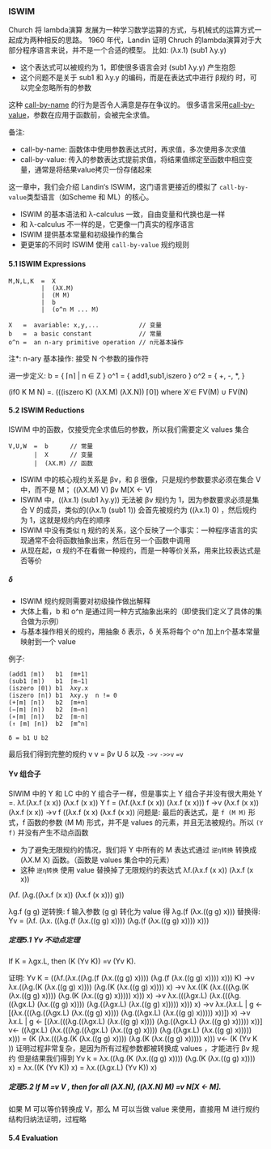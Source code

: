 ### ISWIM
Church 将 lambda演算 发展为一种学习数学运算的方式，与机械式的运算方式一起成为两种相反的思路。
1960 年代，Landin 证明 Chruch 的lambda演算对于大部分程序语言来说，并不是一个合适的模型。
比如: (λx.1) (sub1 λy.y)
* 这个表达式可以被规约为 1，即使很多语言会对 (sub1 λy.y) 产生抱怨
* 这个问题不是关于 sub1 和 λy.y 的编码，而是在表达式中进行 β规约 时，可以完全忽略所有的参数

这种 [call-by-name](https://en.wikipedia.org/wiki/Evaluation_strategy#Call_by_name) 的行为是否令人满意是存在争议的。
很多语言采用[call-by-value](https://en.wikipedia.org/wiki/Evaluation_strategy#Call_by_value)，参数在应用于函数前，会被完全求值。

备注:
* call-by-name: 函数体中使用参数表达式时，再求值，多次使用多次求值
* call-by-value: 传入的参数表达式提前求值，将结果值绑定至函数中相应变量，通常是将结果value拷贝一份存储起来

这一章中，我们会介绍 Landin‘s ISWIM，这门语言更接近的模拟了 `call-by-value`类型语言（如Scheme 和 ML）的核心。
* ISWIM 的基本语法和 λ-calculus 一致，自由变量和代换也是一样
* 和 λ-calculus 不一样的是，它更像一门真实的程序语言
* ISWIM 提供基本常量和初级操作的集合
* 更更笨的不同时 ISWIM 使用 `call-by-value` 规约规则

#### 5.1 ISWIM Expressions
```BNF
M,N,L,K  =  X
         |  (λX.M)
         |  (M M)
         |  b
         |  (o^n M ... M)

X   =  avariable: x,y,...           // 变量
b   =  a basic constant             // 常量
o^n =  an n-ary primitive operation // n元基本操作
```
注*: n-ary 基本操作: 接受 N 个参数的操作符

进一步定义:
b   =  { ⌈n⌉ | n ∈ Z }
o^1 =  { add1,sub1,iszero }
o^2 =  { +, -, *, }

(if0 K M N) =. (((iszero K) (λX.M) (λX.N)) ⌈0⌉) where X ̸∈ FV(M) ∪ FV(N)

#### 5.2 ISWIM Reductions
ISWIM 中的函数，仅接受完全求值后的参数，所以我们需要定义 values 集合
```BNF
V,U,W  =  b      // 常量
       |  X      // 变量
       |  (λX.M) // 函数
```

* ISWIM 中的核心规约关系是 βv，和 β 很像，只是规约参数要求必须在集合 V 中，而不是 M；
((λX.M) V) βv M[X ← V]
* ISWIM 中，((λx.1) (sub1 λy.y)) 无法被 βv 规约为 1，因为参数要求必须是集合 V 的成员，类似的((λx.1) (sub1 1)) 会首先被规约为 ((λx.1) 0) ，然后规约为 1，这就是规约内在的顺序
* ISWIM 中没有类似 η 规约的关系，这个反映了一个事实：一种程序语言的实现通常不会将函数抽象出来，然后在另一个函数中调用
* 从现在起，α 规约不在看做一种规约，而是一种等价关系，用来比较表达式是否等价

##### δ
* ISWIM 规约规则需要对初级操作做出解释
* 大体上看，b 和 o^n 是通过同一种方式抽象出来的（即使我们定义了具体的集合做为示例）
* 与基本操作相关的规约，用抽象 δ 表示，δ 关系将每个 o^n 加上n个基本常量 映射到一个 value

例子:
```
(add1 ⌈m⌉)   b1  ⌈m+1⌉
(sub1 ⌈m⌉)   b1  ⌈m−1⌉
(iszero ⌈0⌉) b1  λxy.x
(iszero ⌈n⌉) b1  λxy.y  n != 0
(+⌈m⌉ ⌈n⌉)   b2  ⌈m+n⌉
(−⌈m⌉ ⌈n⌉)   b2  ⌈m−n⌉
(∗⌈m⌉ ⌈n⌉)   b2  ⌈m·n⌉
(↑ ⌈m⌉ ⌈n⌉)  b2  ⌈m^n⌉

δ = b1 U b2
```

最后我们得到完整的规约 v
v = βv U δ
以及 `->v` `->>v` `=v`

#### Yv 组合子
SIWIM 中的 Y 和 LC 中的 Y 组合子一样，但是事实上 Y 组合子并没有很大用处
Y =. λf.(λx.f (x x)) (λx.f (x x))
Y f  =    (λf.(λx.f (x x)) (λx.f (x x))) f
     ->v  (λx.f (x x)) (λx.f (x x))
     ->v  f ((λx.f (x x) (λx.f (x x))
问题是: 最后的表达式，是 `f (M M)` 形式，f 函数的参数 (M M) 形式，并不是 values 的元素，并且无法被规约。所以 `(Y f)` 并没有产生不动点函数
* 为了避免无限规约的情况，我们将 Y 中所有的 M 表达式通过 `逆η转换` 转换成 (λX.M X) 函数。（函数是 values 集合中的元素）
* 这种 `逆η转换` 使用 value 替换掉了无限规约的表达式
λf.(λx.f (x x)) (λx.f (x x))

(λf.
  (λg.((λx.f (x x))
       (λx.f (x x))) g))

λg.f (g g) 逆转换: f 输入参数 (g g) 转化为 value
得 λg.(f (λx.((g g) x)))
替换得:
Yv =  (λf.
        (λx.
          ((λg.(f (λx.((g g) x))))
           (λg.(f (λx.((g g) x)))) x)))

##### 定理5.1 Yv 不动点定理
If K = λgx.L, then (K (Yv K)) =v (Yv K).

证明:
Yv K  =   ((λf.(λx.((λg.(f (λx.((g g) x)))) (λg.(f (λx.((g g) x)))) x))) K)
      ->v λx.((λg.(K (λx.((g g) x)))) (λg.(K (λx.((g g) x)))) x)
      ->v λx.((K (λx.(((λg.(K (λx.((g g) x)))) (λg.(K (λx.((g g) x))))) x))) x)
      ->v λx.(((λgx.L) (λx.(((λg.((λgx.L) (λx.((g g) x)))) (λg.((λgx.L) (λx.((g g) x))))) x))) x)
      ->v λx.(λx.L | g <- [(λx.(((λg.((λgx.L) (λx.((g g) x)))) (λg.((λgx.L) (λx.((g g) x))))) x))]) x)
      ->v λx.L | g <- [(λx.(((λg.((λgx.L) (λx.((g g) x)))) (λg.((λgx.L) (λx.((g g) x))))) x))]
      v<- ((λgx.L) (λx.(((λg.((λgx.L) (λx.((g g) x)))) (λg.((λgx.L) (λx.((g g) x))))) x)))
      =   (K (λx.(((λg.(K (λx.((g g) x)))) (λg.(K (λx.((g g) x))))) x)))
      v<- (K (Yv K ))
证明过程非常复杂，是因为所有过程参数都被转换成 values ，才能进行 βv 规约
但是结果我们得到
Yv k  =  λx.((λg.(K (λx.((g g) x)))) (λg.(K (λx.((g g) x)))) x)
      =  λx.((K (Yv K)) x)
      =  λx.((λgx.L) (Yv K)) x)

##### 定理5.2 If M =v V , then for all (λX.N), ((λX.N) M) =v N[X ← M].
如果 M 可以等价转换成 V，那么 M 可以当做 value 来使用，直接用 M 进行规约
结构归纳法证明，过程略


#### 5.4 Evaluation